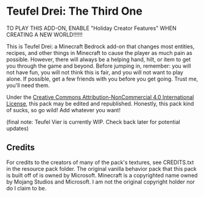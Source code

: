 # Teufel Drei: The Third One

TO PLAY THIS ADD-ON, ENABLE "Holiday Creator Features" WHEN CREATING A NEW WORLD!!!!!!

This is Teufel Drei: a Minecraft Bedrock add-on that changes most entities, recipes, and other things in Minecraft to cause the player as much pain as possible. However, there will always be a helping hand, hilt, or item to get you through the game and beyond. Before jumping in, remember: you will not have fun, you will not think this is fair, and you will not want to play alone. If possible, get a few friends with you before you get going. Trust me, you'll need them.

Under the [Creative Commons Attribution-NonCommercial 4.0 International License](https://creativecommons.org/licenses/by-nc/4.0/legalcode), this pack may be edited and republished. Honestly, this pack kind of sucks, so go wild! Add whatever you want!

(final note: Teufel Vier is currently WIP. Check back later for potential updates)

## Credits

For credits to the creators of many of the pack's textures, see CREDITS.txt in the resource pack folder. The original vanilla behavior pack that this pack is built off of is owned by Microsoft. Minecraft is a copyrighted name owned by Mojang Studios and Microsoft. I am not the original copyright holder nor do I claim to be.
